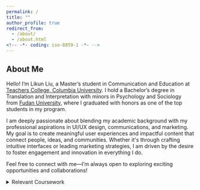 ```yaml
---
permalink: /
title: ""
author_profile: true
redirect_from: 
  - /about/
  - /about.html
<!-- -*- coding: iso-8859-1 -*- -->
---
```


## About Me
Hello! I’m Likun Liu, a Master’s student in Communication and Education at [Teachers College, Columbia University](https://www.tc.columbia.edu/). I hold a Bachelor’s degree in Translation and Interpretation with minors in Psychology and Sociology from [Fudan University](https://www.fudan.edu.cn/en/), where I graduated with honors as one of the top students in my program.

I am deeply passionate about blending my academic background with my professional aspirations in UI/UX design, communications, and marketing. My goal is to create meaningful user experiences and impactful content that connect people, ideas, and communities. Whether it's through crafting intuitive interfaces or leading marketing strategies, I am driven by the desire to foster engagement and innovation in everything I do.

Feel free to connect with me—I’m always open to exploring exciting opportunities and collaborations!

<details>
  <summary>Relevant Coursework</summary>
  <ul>
    <li>The History of Communication</li>
    <li>Video Games and Education</li>
    <li>Instructional Design of Educational Technology</li>
    <li>Theory and programming of interactive media: Part 1</li>
<!-- </details> -->
